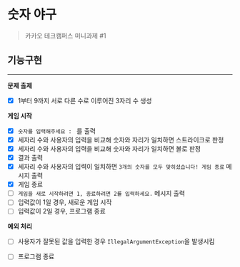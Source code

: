 # 숫자 야구

> 카카오 테크캠퍼스 미니과제 #1


## 기능구현
* * *

**문제 출제**
- [x] 1부터 9까지 서로 다른 수로 이루어진 3자리 수 생성


**게임 시작**
- [x] `숫자를 입력해주세요 : ` 를 출력
- [x] 세자리 수와 사용자의 입력을 비교해 숫자와 자리가 일치하면 스트라이크로 판정
- [x] 세자리 수와 사용자의 입력을 비교해 숫자와 자리가 일치하면 볼로 판정
- [x] 결과 출력
- [x] 세자리 수와 사용자의 입력이 일치하면 `3개의 숫자를 모두 맞히셨습니다! 게임 종료` 메시지 출력
- [x] 게임 종료
- [ ] `게임을 새로 시작하려면 1, 종료하려면 2를 입력하세요.` 메시지 출력
- [ ] 입력값이 1일 경우, 새로운 게임 시작
- [ ] 입력값이 2일 경우, 프로그램 종료

**예외 처리**
- [ ] 사용자가 잘못된 값을 입력한 경우 `IllegalArgumentException`을 발생시킴
- [ ] 프로그램 종료

